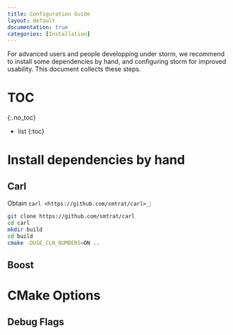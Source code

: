 ```yaml
---
title: Configuration Guide
layout: default
documentation: true
categories: [Installation]
---
```


For advanced users and people developping under storm, we recommend to install some dependencies by hand, and configuring storm for improved usability.
This document collects these steps.

# TOC
 {:.no_toc}
- list
{:toc}

# Install dependencies by hand

## Carl

Obtain `carl <https://github.com/smtrat/carl>_`: 

```bash
git clone https://github.com/smtrat/carl
cd carl
mkdir build
cd build
cmake -DUSE_CLN_NUMBERS=ON ..
```


## Boost

# CMake Options

## Debug Flags





